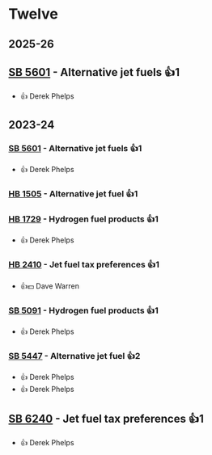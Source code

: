 # Twelve
## 2025-26

## [SB 5601](/bill/2025-26/sb/5601/) - Alternative jet fuels 👍1  
* 👍 Derek Phelps

## 2023-24

### [SB 5601](/bill/2023-24/sb/5601/) - Alternative jet fuels 👍1  
* 👍 Derek Phelps

### [HB 1505](/bill/2023-24/hb/1505/) - Alternative jet fuel 👍1  

### [HB 1729](/bill/2023-24/hb/1729/) - Hydrogen fuel products 👍1  
* 👍 Derek Phelps

### [HB 2410](/bill/2023-24/hb/2410/) - Jet fuel tax preferences 👍1  
* 👍💵 Dave Warren

### [SB 5091](/bill/2023-24/sb/5091/) - Hydrogen fuel products 👍1  
* 👍 Derek Phelps

### [SB 5447](/bill/2023-24/sb/5447/) - Alternative jet fuel 👍2  
* 👍 Derek Phelps
* 👍 Derek Phelps

## [SB 6240](/bill/2023-24/sb/6240/) - Jet fuel tax preferences 👍1  
* 👍 Derek Phelps
